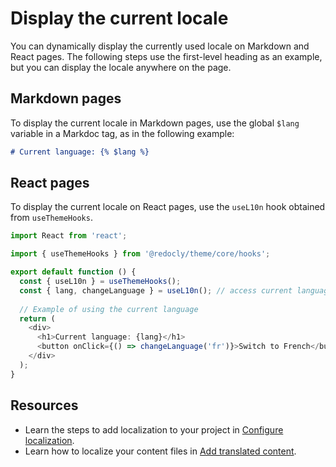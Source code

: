 # Display the current locale

You can dynamically display the currently used locale on Markdown and React pages.
The following steps use the first-level heading as an example, but you can display the locale anywhere on the page.

## Markdown pages

To display the current locale in Markdown pages, use the global `$lang` variable in a Markdoc tag, as in the following example:

```markdown {% process=false %}
# Current language: {% $lang %}
```

## React pages

To display the current locale on React pages, use the `useL10n` hook obtained from `useThemeHooks`.

```typescript
import React from 'react';

import { useThemeHooks } from '@redocly/theme/core/hooks';

export default function () {
  const { useL10n } = useThemeHooks();
  const { lang, changeLanguage } = useL10n(); // access current language and the function to change it
  
  // Example of using the current language
  return (
    <div>
      <h1>Current language: {lang}</h1>
      <button onClick={() => changeLanguage('fr')}>Switch to French</button>
    </div>
  );
}
```

## Resources

* Learn the steps to add localization to your project in [Configure localization](./index.md).
* Learn how to localize your content files in [Add translated content](./localize-content.md).